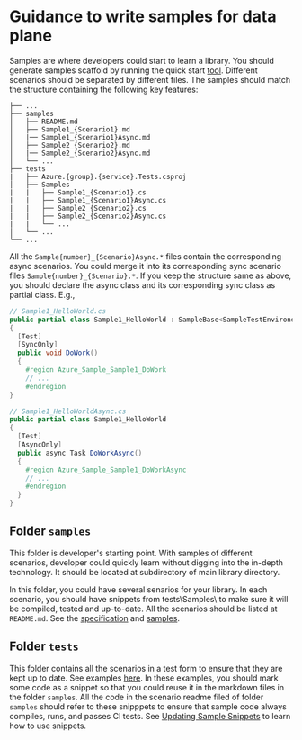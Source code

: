 # Guidance to write samples for data plane
Samples are where developers could start to learn a library. You should generate samples scaffold by running the quick start [tool](https://github.com/Azure/azure-sdk-for-net/blob/main/doc/DataPlaneCodeGeneration/AzureSDKCodeGeneration_DataPlane_Quickstart.md#create-starter-package). Different scenarios should be separated by different files. The samples should match the structure containing the following key features:
```
├── ...
├── samples
│   ├── README.md
│   ├── Sample1_{Scenario1}.md
│   |── Sample1_{Scenario1}Async.md
│   ├── Sample2_{Scenario2}.md
│   |── Sample2_{Scenario2}Async.md
│   └── ...
├── tests
|   ├── Azure.{group}.{service}.Tests.csproj
│   ├── Samples
|   |   ├── Sample1_{Scenario1}.cs
|   |   ├── Sample1_{Scenario1}Async.cs
|   |   ├── Sample2_{Scenario2}.cs
|   |   ├── Sample2_{Scenario2}Async.cs
|   |   └── ...
│   └── ...
└── ...
```
All the `Sample{number}_{Scenario}Async.*` files contain the corresponding async scenarios. You could merge it into its corresponding sync scenario files `Sample{number}_{Scenario}.*`. If you keep the structure same as above, you should declare the async class and its corresponding sync class as partial class. E.g.,
```C#
// Sample1_HelloWorld.cs
public partial class Sample1_HelloWorld : SampleBase<SampleTestEnvironent>
{
  [Test]
  [SyncOnly]
  public void DoWork()
  {
    #region Azure_Sample_Sample1_DoWork
    // ...
    #endregion
}

// Sample1_HelloWorldAsync.cs
public partial class Sample1_HelloWorld
{
  [Test]
  [AsyncOnly]
  public async Task DoWorkAsync()
  {
    #region Azure_Sample_Sample1_DoWorkAsync
    // ...
    #endregion
  }
}
```

## Folder `samples`
This folder is developer's starting point. With samples of different scenarios, developer could quickly learn without digging into the in-depth technology. It should be located at subdirectory of main library directory. 

In this folder, you could have several senarios for your library. In each scenario, you should have snippets from tests\Samples\ to make sure it will be compiled, tested and up-to-date. All the scenarios should be listed at `README.md`. See the [specification](https://azure.github.io/azure-sdk/dotnet_introduction.html#dotnet-samples) and [samples](https://github.com/Azure/azure-sdk-for-net/tree/main/sdk/template/Azure.Template/samples).

## Folder `tests`
This folder contains all the scenarios in a test form to ensure that they are kept up to date. See examples [here](https://github.com/Azure/azure-sdk-for-net/tree/main/sdk/template/Azure.Template/tests/Samples). In these examples, you should mark some code as a snippet so that you could reuse it in the markdown files in the folder `samples`. All the code in the scenario readme filed of folder `samples` should refer to these snipppets to ensure that sample code always compiles, runs, and passes CI tests. See [Updating Sample Snippets](https://github.com/Azure/azure-sdk-for-net/blob/main/CONTRIBUTING.md#updating-sample-snippets) to learn how to use snippets.